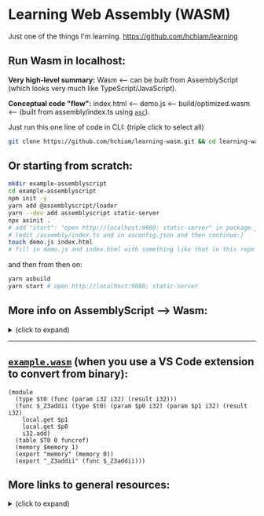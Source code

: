 # Learning Web Assembly (WASM)

Just one of the things I'm learning. <https://github.com/hchiam/learning>

## Run Wasm in localhost:

**Very high-level summary:** Wasm <-- can be built from AssemblyScript (which looks very much like TypeScript/JavaScript).

**Conceptual code "flow":** index.html <-- demo.js <-- build/optimized.wasm <-- (built from assembly/index.ts using [`asc`](https://github.com/hchiam/learning-wasm/blob/master/as/package.json#L8)).

Just run this one line of code in CLI: (triple click to select all)

```bash
git clone https://github.com/hchiam/learning-wasm.git && cd learning-wasm && cd as && yarn && yarn go
```

## Or starting from scratch:

```bash
mkdir example-assemblyscript
cd example-assemblyscript
npm init -y
yarn add @assemblyscript/loader
yarn --dev add assemblyscript static-server
npx asinit .
# add "start": "open http://localhost:9080; static-server" in package.json
# (edit /assembly/index.ts and in asconfig.json and then continue:)
touch demo.js index.html
# fill in demo.js and index.html with something like that in this repo sub-folder
```

and then from then on:

```bash
yarn asbuild
yarn start # open http://localhost:9080; static-server
```

## More info on AssemblyScript --> Wasm:

<details>
<summary>(click to expand)</summary>

- `./assembly`: Directory holding the AssemblyScript sources being compiled to WebAssembly.
- `./assembly/tsconfig.json`: TypeScript configuration inheriting recommended AssemblyScript settings.
- `./assembly/index.ts`: Example entry file being compiled to WebAssembly to get you started.
- `./build`: Build artifact directory where compiled WebAssembly files are stored.
- `./build/.gitignore`: Git configuration that excludes compiled binaries from source control.
- `./index.js`: Main file loading the WebAssembly module and exporting its exports.
- `./tests/index.js`: Example test to check that your module is indeed working.
- `./asconfig.json`: Configuration file defining both a 'debug' and a 'release' target.
- `./package.json`: Package info containing the necessary commands to compile to WebAssembly.
- <https://www.assemblyscript.org>
- <https://github.com/AssemblyScript/assemblyscript>
- <https://www.assemblyscript.org/quick-start.html>
- <https://wasmbyexample.dev/examples/hello-world/hello-world.assemblyscript.en-us.html>
- This tutorial finally got it working for me: <https://blog.logrocket.com/the-introductory-guide-to-assemblyscript> and <https://github.com/dguo/assemblyscript-demo>

</details>

<hr>

## [`example.wasm`](https://github.com/hchiam/learning-wasm/blob/master/example.wasm) (when you use a VS Code extension to convert from binary):

```wasm
(module
  (type $t0 (func (param i32 i32) (result i32)))
  (func $_Z3addii (type $t0) (param $p0 i32) (param $p1 i32) (result i32)
    local.get $p1
    local.get $p0
    i32.add)
  (table $T0 0 funcref)
  (memory $memory 1)
  (export "memory" (memory 0))
  (export "_Z3addii" (func $_Z3addii)))
```

## More links to general resources:

<details>
<summary>(click to expand)</summary>

- <https://www.youtube.com/watch?v=LNqicUieSqI>
- <https://mbebenita.github.io/WasmExplorer>
- <https://marketplace.visualstudio.com/items?itemName=dtsvet.vscode-wasm>
- <https://developer.mozilla.org/en-US/docs/WebAssembly/Using_the_JavaScript_API>
- <https://github.com/mdn/webassembly-examples>

</details>
